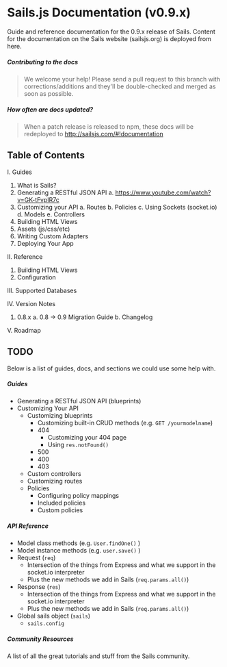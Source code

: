 # Sails.js Documentation (v0.9.x)

Guide and reference documentation for the 0.9.x release of Sails.  Content for the documentation on the Sails website (sailsjs.org) is deployed from here.

##### Contributing to the docs
> We welcome your help!  Please send a pull request to this branch with corrections/additions and they'll be double-checked and merged as soon as possible.

##### How often are docs updated?
> When a patch release is released to npm, these docs will be redeployed to http://sailsjs.com/#!documentation


## Table of Contents

I. Guides

  1. What is Sails?
  2. Generating a RESTful JSON API
    a. https://www.youtube.com/watch?v=GK-tFvpIR7c
  3. Customizing your API
    a. Routes
    b. Policies
    c. Using Sockets (socket.io)
    d. Models
    e. Controllers
  4. Building HTML Views
  5. Assets (js/css/etc)
  6. Writing Custom Adapters
  7. Deploying Your App


II. Reference
  1. Building HTML Views
  2. Configuration


III. Supported Databases


IV. Version Notes
  1. 0.8.x
    a. 0.8 -> 0.9 Migration Guide
    b. Changelog


V. Roadmap




## TODO

Below is a list of guides, docs, and sections we could use some help with.

##### Guides
+ Generating a RESTful JSON API (blueprints)
+ Customizing Your API
  + Customizing blueprints
    + Customizing built-in CRUD methods (e.g. `GET /yourmodelname`)
    + 404
      + Customizing your 404 page
      + Using `res.notFound()`
    + 500
    + 400
    + 403
  + Custom controllers
  + Customizing routes
  + Policies
    + Configuring policy mappings
    + Included policies
    + Custom policies



##### API Reference
+ Model class methods (e.g. `User.findOne()` )
+ Model instance methods (e.g. `user.save()` )
+ Request (`req`)
  + Intersection of the things from Express and what we support in the socket.io interpreter
  + Plus the new methods we add in Sails (`req.params.all()`)
+ Response (`res`)
  + Intersection of the things from Express and what we support in the socket.io interpreter
  + Plus the new methods we add in Sails (`req.params.all()`)
+ Global sails object (`sails`)
  + `sails.config`


##### Community Resources
A list of all the great tutorials and stuff from the Sails community.
